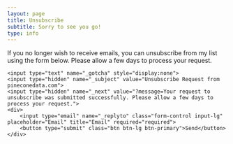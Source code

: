 ```yaml
---
layout: page
title: Unsubscribe
subtitle: Sorry to see you go!
type: info
---
```


If you no longer wish to receive emails, you can unsubscribe from my list using the form below. Please allow a few days to process your request.

<form action="https://formspree.io/f/xovvgado" method="POST" class="form" id="unsubscribe-form">  

    <input type="text" name="_gotcha" style="display:none">
    <input type="hidden" name="_subject" value="Unsubscribe Request from pineconedata.com">
    <input type="hidden" name="_next" value="?message=Your request to unsubscribe was submitted successfully. Please allow a few days to process your request.">
    <div>
        <input type="email" name="_replyto" class="form-control input-lg" placeholder="Email" title="Email" required="required">
        <button type="submit" class="btn btn-lg btn-primary">Send</button>
    </div>
</form>